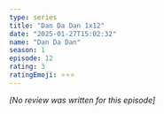 ```yaml
---
type: series
title: "Dan Da Dan 1x12"
date: "2025-01-27T15:02:32"
name: "Dan Da Dan"
season: 1
episode: 12
rating: 3
ratingEmoji: ⭐️⭐️⭐️
---
```


*[No review was written for this episode]*
